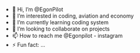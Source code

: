 - 👋 Hi, I’m @EgonPilot
- 👀 I’m interested in coding, aviation and economy 
- 🌱 I’m currently learning coding system
- 💞️ I’m looking to collaborate on projects
- 📫 How to reach me @Egonpilot - instagram
- ⚡ Fun fact: ...

<!---
EgonPilot/EgonPilot is a ✨ special ✨ repository because its `README.md` (this file) appears on your GitHub profile.
You can click the Preview link to take a look at your changes.
--->
